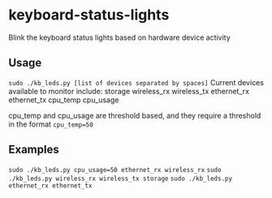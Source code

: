 # keyboard-status-lights
Blink the keyboard status lights based on hardware device activity

## Usage
`sudo ./kb_leds.py [list of devices separated by spaces]`
Current devices available to monitor include:
 storage
 wireless_rx
 wireless_tx
 ethernet_rx
 ethernet_tx
 cpu_temp
 cpu_usage

cpu_temp and cpu_usage are threshold based, and they require a threshold in the format
`cpu_temp=50`

## Examples
`sudo ./kb_leds.py cpu_usage=50 ethernet_rx wireless_rx`
`sudo ./kb_leds.py wireless_rx wireless_tx storage`
`sudo ./kb_leds.py ethernet_rx ethernet_tx`
